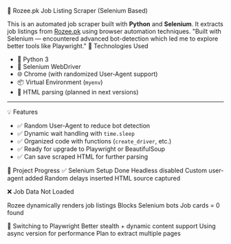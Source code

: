 📄 Rozee.pk Job Listing Scraper (Selenium Based)

This is an automated job scraper built with **Python** and **Selenium**. It extracts job listings from [Rozee.pk](https://www.rozee.pk) using browser automation techniques.
"Built with Selenium — encountered advanced bot-detection which led me to explore better tools like Playwright."
🔧 Technologies Used

- 🐍 Python 3
- 🧪 Selenium WebDriver
- 🌐 Chrome (with randomized User-Agent support)
- 📦 Virtual Environment (`myenv`)
- 📝 HTML parsing (planned in next versions)

---
💡 Features

- ✅ Random User-Agent to reduce bot detection
- ✅ Dynamic wait handling with `time.sleep`
- ✅ Organized code with functions (`create_driver`, etc.)
- ✅ Ready for upgrade to Playwright or BeautifulSoup
- ✅ Can save scraped HTML for further parsing

📌 Project Progress
✅ Selenium Setup Done
Headless disabled
Custom user-agent added
Random delays inserted
HTML source captured

❌ Job Data Not Loaded

Rozee dynamically renders job listings
Blocks Selenium bots
Job cards = 0 found

🔄 Switching to Playwright
Better stealth + dynamic content support
Using async version for performance
Plan to extract multiple pages

